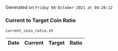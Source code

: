 Generated on `Friday 08-October-2021 at 04:26:12`

### Current to Target Coin Ratio
`current_coin_ratio.sh`

Date|Current|Target|Ratio
---|---|---|---
